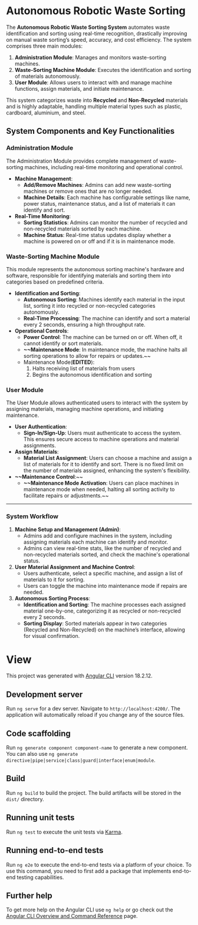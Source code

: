 # Autonomous Robotic Waste Sorting

The **Autonomous Robotic Waste Sorting System** automates waste identification and sorting using real-time recognition, drastically improving on manual waste sorting’s speed, accuracy, and cost efficiency. The system comprises three main modules:

1. **Administration Module**: Manages and monitors waste-sorting machines.
2. **Waste-Sorting Machine Module**: Executes the identification and sorting of materials autonomously.
3. **User Module**: Allows users to interact with and manage machine functions, assign materials, and initiate maintenance.

This system categorizes waste into **Recycled** and **Non-Recycled** materials and is highly adaptable, handling multiple material types such as plastic, cardboard, aluminium, and steel.

## **System Components and Key Functionalities**

### **Administration Module**

The Administration Module provides complete management of waste-sorting machines, including real-time monitoring and operational control.

- **Machine Management**:
    - **Add/Remove Machines**: Admins can add new waste-sorting machines or remove ones that are no longer needed.
    - **Machine Details**: Each machine has configurable settings like name, power status, maintenance status, and a list of materials it can identify and sort.
- **Real-Time Monitoring**:
    - **Sorting Statistics**: Admins can monitor the number of recycled and non-recycled materials sorted by each machine.
    - **Machine Status**: Real-time status updates display whether a machine is powered on or off and if it is in maintenance mode.

### **Waste-Sorting Machine Module**

This module represents the autonomous sorting machine's hardware and software, responsible for identifying materials and sorting them into categories based on predefined criteria.

- **Identification and Sorting**:
    - **Autonomous Sorting**: Machines identify each material in the input list, sorting it into recycled or non-recycled categories autonomously.
    - **Real-Time Processing**: The machine can identify and sort a material every 2 seconds, ensuring a high throughput rate.
- **Operational Controls**:
    - **Power Control**: The machine can be turned on or off. When off, it cannot identify or sort materials.
    - **~~Maintenance Mode**: In maintenance mode, the machine halts all sorting operations to allow for repairs or updates.~~
    - Maintenance Mode(**EDITED**):
        1. Halts receiving list of materials from users
        2. Begins the autonomous identification and sorting

### **User Module**

The User Module allows authenticated users to interact with the system by assigning materials, managing machine operations, and initiating maintenance.

- **User Authentication**:
    - **Sign-In/Sign-Up**: Users must authenticate to access the system. This ensures secure access to machine operations and material assignments.
- **Assign Materials**:
    - **Material List Assignment**: Users can choose a machine and assign a list of materials for it to identify and sort. There is no fixed limit on the number of materials assigned, enhancing the system's flexibility.
- **~~Maintenance Control**:~~
    - **~~Maintenance Mode Activation**: Users can place machines in maintenance mode when needed, halting all sorting activity to facilitate repairs or adjustments.~~

---

### **System Workflow**

1. **Machine Setup and Management (Admin)**:
    - Admins add and configure machines in the system, including assigning materials each machine can identify and monitor.
    - Admins can view real-time stats, like the number of recycled and non-recycled materials sorted, and check the machine's operational status.
2. **User Material Assignment and Machine Control**:
    - Users authenticate, select a specific machine, and assign a list of materials to it for sorting.
    - Users can toggle the machine into maintenance mode if repairs are needed.
3. **Autonomous Sorting Process**:
    - **Identification and Sorting**: The machine processes each assigned material one-by-one, categorizing it as recycled or non-recycled every 2 seconds.
    - **Sorting Display**: Sorted materials appear in two categories (Recycled and Non-Recycled) on the machine’s interface, allowing for visual confirmation.

# View

This project was generated with [Angular CLI](https://github.com/angular/angular-cli) version 18.2.12.

## Development server

Run `ng serve` for a dev server. Navigate to `http://localhost:4200/`. The application will automatically reload if you change any of the source files.

## Code scaffolding

Run `ng generate component component-name` to generate a new component. You can also use `ng generate directive|pipe|service|class|guard|interface|enum|module`.

## Build

Run `ng build` to build the project. The build artifacts will be stored in the `dist/` directory.

## Running unit tests

Run `ng test` to execute the unit tests via [Karma](https://karma-runner.github.io).

## Running end-to-end tests

Run `ng e2e` to execute the end-to-end tests via a platform of your choice. To use this command, you need to first add a package that implements end-to-end testing capabilities.

## Further help

To get more help on the Angular CLI use `ng help` or go check out the [Angular CLI Overview and Command Reference](https://angular.dev/tools/cli) page.

